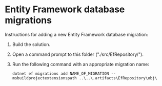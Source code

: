# Entity Framework database migrations

Instructions for adding a new Entity Framework database migration:

1. Build the solution.

2. Open a command prompt to this folder ("./src/EfRepository/").

3. Run the following command with an appropriate migration name:

   `dotnet ef migrations add NAME_OF_MIGRATION --msbuildprojectextensionspath ..\..\.artifacts\EfRepository\obj\`
